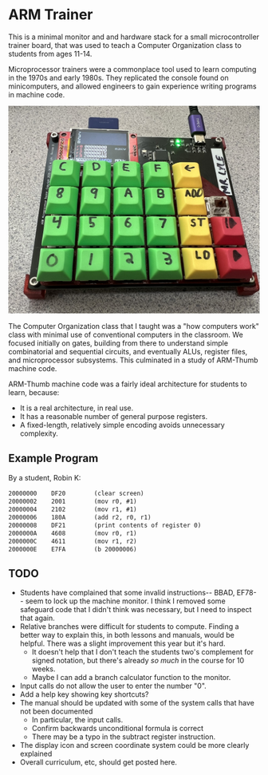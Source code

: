 # ARM Trainer

This is a minimal monitor and and hardware stack for a small microcontroller trainer board, that was used to teach a Computer Organization class to students from ages 11-14.

Microprocessor trainers were a commonplace tool used to learn computing in the 1970s and early 1980s.  They replicated the console found on minicomputers, and allowed engineers to gain experience writing programs in machine code.

![Microprocessor Trainer](mptrainer.jpg)

The Computer Organization class that I taught was a "how computers work" class with minimal use of conventional computers in the classroom.  We focused initially on gates, building from there to understand simple combinatorial and sequential circuits, and eventually ALUs, register files, and microprocessor subsystems.  This culminated in a study of ARM-Thumb machine code.

ARM-Thumb machine code was a fairly ideal architecture for students to learn, because:

* It is a real architecture, in real use.
* It has a reasonable number of general purpose registers.
* A fixed-length, relatively simple encoding avoids unnecessary complexity.

## Example Program

By a student, Robin K:

    20000000	DF20		(clear screen)
    20000002	2001		(mov r0, #1)
    20000004	2102		(mov r1, #1)
    20000006	180A		(add r2, r0, r1)
    20000008	DF21		(print contents of register 0)
    2000000A	4608		(mov r0, r1)
    2000000C	4611		(mov r1, r2)
    2000000E	E7FA		(b 20000006)

## TODO

* Students have complained that some invalid instructions-- BBAD, EF78-- seem to lock up the machine monitor.  I think I removed some safeguard code that I didn't think was necessary, but I need to inspect that again.
* Relative branches were difficult for students to compute.  Finding a better way to explain this, in both lessons and manuals, would be helpful.  There was a slight improvement this year but it's hard.
  * It doesn't help that I don't teach the students two's complement for signed notation, but there's already *so much* in the course for 10 weeks.
  * Maybe I can add a branch calculator function to the monitor.
* Input calls do not allow the user to enter the number "0".
* Add a help key showing key shortcuts?
* The manual should be updated with some of the system calls that have not been documented
  * In particular, the input calls.
  * Confirm backwards unconditional formula is correct
  * There may be a typo in the subtract register instruction.
* The display icon and screen coordinate system could be more clearly explained
* Overall curriculum, etc, should get posted here.

